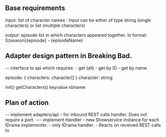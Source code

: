 ## Base requirements

input: list of character names :
    Input can be either of type string (single characters) or list (multiple characters)

output: episode list in which characters appeared together. In format:
    S{season}{episode} - {episodeName}

## Adapter design pattern in Breaking Bad.
-- 
interface to api which requires:
    - get (all)
    - get by ID
    - get by name

episode: {
    characters: character[]
}
character: string

init() 
getCharacters() keyvalue id/name



## Plan of action 


<!-- -- Create Mock in to use in tests instead of actual REST calls.
    Feature of mock BreakingBadClient ? 
        --- ShowService.test
                fake breaking bad client
                getEpisodes should return predefined list instead of REST call
        --- BreakingBadClient.test
                Axios get should be mocked to not actually perform a REST call -->

<!-- -- Add field to episodes type were missing one ! -->
<!-- -- Debug issue in ShowSevice test (multiple names). -->



-- implement adapters/api
    -  for inbound REST calls handler. Does not require a port.
    --- implement Handler
       - new Showservice instance for each IDrama implementer.
       - only IDrama handler.
       - Reacts on received REST calls to 
